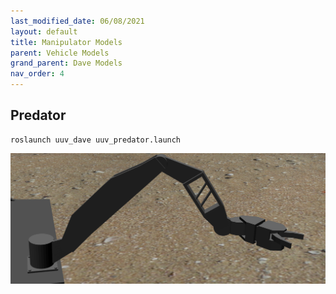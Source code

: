 ```yaml
---
last_modified_date: 06/08/2021
layout: default
title: Manipulator Models
parent: Vehicle Models
grand_parent: Dave Models
nav_order: 4
---
```


## Predator

```
roslaunch uuv_dave uuv_predator.launch
```

![image](../images/predator_arm.png)
